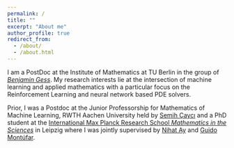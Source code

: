 ```yaml
---
permalink: /
title: ""
excerpt: "About me"
author_profile: true
redirect_from: 
  - /about/
  - /about.html
---
```


I am a PostDoc at the Institute of Mathematics at TU Berlin in the group of [*Benjamin Gess*](bgess.de). My research interests lie at the intersection of machine learning and applied mathematics with a particular focus on the Reinforcement Learning and neural network based PDE solvers. 


Prior, I was a Postdoc at the Junior Professorship for Mathematics of Machine Learning, RWTH Aachen University held by [Semih Çaycı](https://www.mathc.rwth-aachen.de/~cayci/home/) and a PhD student at the [International Max Planck Research School *Mathematics in the Sciences*](https://www.imprs-mis.mpg.de/) in Leipzig where I was jointly supervised by [Nihat Ay](https://www.dsf.tuhh.de/index.php/team/nihatay/) and [Guido Montúfar](https://www.math.ucla.edu/~montufar/). 



